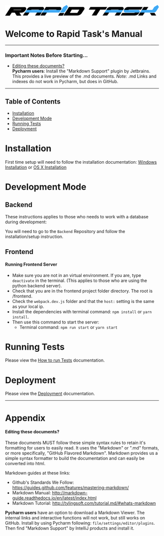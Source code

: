 ![Rapid Task Logo](/docs/images/logo.png)

Welcome to Rapid Task's Manual
==============================

---
### Important Notes Before Starting...
* [Editing these documents?](#editing-these-documents)  
**Pycharm users**: Install the "Markdown Support" plugin by Jetbrains. This provides a live preview of the .md documents.
*Note:* .md Links and indexes do not work in Pycharm, but does in GitHub.  

---
Table of Contents
-----------------
* [Installation](#installation)    
* [Development Mode](#development-mode)  
* [Running Tests](#running-tests)  
* [Deployment](#deployment) 



# Installation 
First time setup will need to follow the installation documentation:
[Windows Installation](/docs/installation_windows.md) or [OS X Installation](/docs/installation_osx.md)


# Development Mode <a id="developmentmode"></a>

Backend
-------
These instructions applies to those who needs to work with a database during development:  

You will need to go to the `Backend` Repository and follow the installation/setup instruction.  

Frontend 
--------
#### Running Frontend Server
* Make sure you are not in an virtual environment. If you are, type ```deactivate``` in the terminal. (This applies to
those who are using the python backend server).  
* Check that you are in the frontend project folder directory. The root is /frontend.
* Check the `webpack.dev.js` folder and that the `host:` setting is the same as your local ip. 
* Install the dependencies with terminal command: `npm install` or `yarn install`. 
* Then use this command to start the server:
    * Terminal command: ```npm run start``` or ```yarn start```


# Running Tests <a id="running-tests"></a>
Please view the [How to run Tests](/docs/how_to_run_tests.md) documentation.

# Deployment <a id="deployment"></a>
Please view the [Deployment](/docs/deployment.md) documentation.

------------------------------------------------------------------------------------------------------------------------

# Appendix

#### Editing these documents? <a id="editingthesedocuments"></a>

These documents MUST follow these simple syntax rules to retain it's formatting for users to easily read. It uses the
"Markdown" or ".md" formats, or more specifically, "GitHub Flavored Markdown". Markdown provides us a simple syntax 
formatter to build the documentation and can easily be converted into html.  

Markdown guides at these links:
* Github's Standards We Follow: https://guides.github.com/features/mastering-markdown/   
* Markdown Manual: http://markdown-guide.readthedocs.io/en/latest/index.html  
* Markdown Tutorial: http://tylingsoft.com/tutorial.md/#whats-markdown

**Pycharm users** have an option to download a Markdown Viewer. The internal links and interactive functions will not 
work, but still works on GitHub. Install by using Pycharm following: ```file/settings/editor/plugins```. Then find 
"Markdown Support" by IntelliJ products and install it. 

